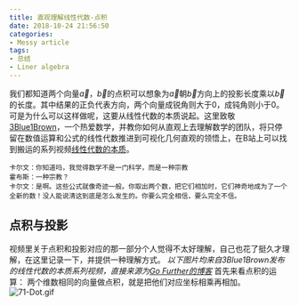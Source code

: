 ```yaml
---
title: 直观理解线性代数-点积
date: 2018-10-24 21:56:50
categories:
- Messy article
tags:
- 总结
- Liner algebra
---
```

我们都知道两个向量$\vec{a}$，$\vec{b}$的点积可以想象为$\vec{a}$朝$\vec{b}$方向上的投影长度乘以$\vec{b}$的长度。其中结果的正负代表方向，两个向量成锐角则大于$0$，成钝角则小于$0$。
可是为什么可以这样做呢，这要从线性代数的本质说起。这里致敬[3Blue1Brown](http://www.3blue1brown.com/)，一个热爱数学，并教你如何从直观上去理解数学的团队，将只停留在数值运算和公式的线性代数推进到可视化几何直观的领悟上，在B站上可以找到搬运的系列视频[线性代数的本质](https://www.bilibili.com/video/av5977466/?spm_id_from=333.788.videocard.8)。
<!-- more -->
```
卡尔文：你知道吗，我觉得数学不是一门科学，而是一种宗教
霍布斯：一种宗教？
卡尔文：是啊。这些公式就像奇迹一般。你取出两个数，把它们相加时，它们神奇地成为了一个全新的数！没人能说清这到底是怎么发生的。你要么完全相信，要么完全不信。
```
## 点积与投影
视频里关于点积和投影对应的那一部分个人觉得不太好理解，自己也花了挺久才理解，在这里记录一下，并提供一种理解方式。
*以下图片均来自3Blue1Brown发布的线性代数的本质系列视频，直接来源为[Go Further的博客](https://charlesliuyx.github.io/2017/10/06/%E3%80%90%E7%9B%B4%E8%A7%82%E8%AF%A6%E8%A7%A3%E3%80%91%E7%BA%BF%E6%80%A7%E4%BB%A3%E6%95%B0%E7%9A%84%E6%9C%AC%E8%B4%A8/#%E7%82%B9%E7%A7%AF%E4%B8%8E%E5%AF%B9%E5%81%B6%E6%80%A7)*
首先来看点积的运算：
两个维数相同的向量做点积，就是把他们对应坐标相乘再相加。
![71-Dot.gif](/71-Dot.gif)